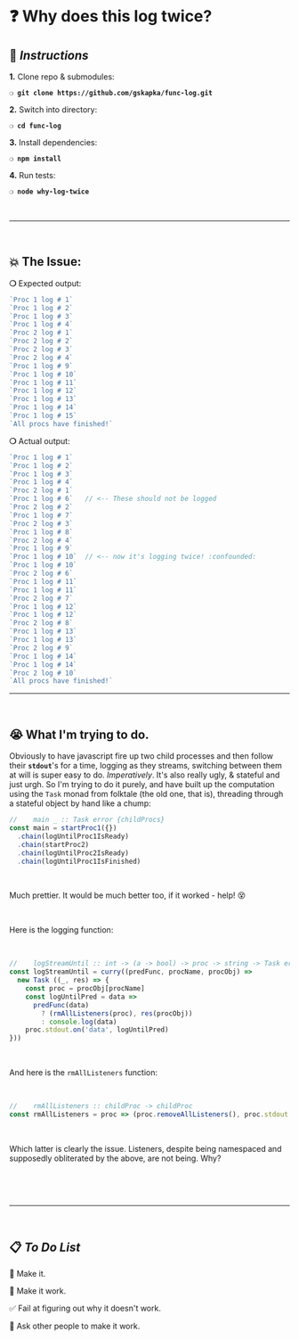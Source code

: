 # :question: Why does this log twice?

## :page_with_curl:  _Instructions_

**1.** Clone repo & submodules:

__`❍ git clone https://github.com/gskapka/func-log.git`__

**2.** Switch into directory:

__`❍ cd func-log`__

**3.** Install dependencies:

__`❍ npm install`__

**4.** Run tests:

__`❍ node why-log-twice`__

&nbsp;

---

&nbsp;

## :collision: The Issue:

__❍__ Expected output: 

```javascript
`Proc 1 log # 1`
`Proc 1 log # 2`
`Proc 1 log # 3`
`Proc 1 log # 4`
`Proc 2 log # 1`
`Proc 2 log # 2`
`Proc 2 log # 3`
`Proc 2 log # 4`
`Proc 1 log # 9`
`Proc 1 log # 10`
`Proc 1 log # 11`
`Proc 1 log # 12`
`Proc 1 log # 13`
`Proc 1 log # 14`
`Proc 1 log # 15`
`All procs have finished!`
```

__❍__ Actual output:

```javascript
`Proc 1 log # 1`                                       
`Proc 1 log # 2`
`Proc 1 log # 3`
`Proc 1 log # 4`
`Proc 2 log # 1`
`Proc 1 log # 6`   // <-- These should not be logged
`Proc 2 log # 2`
`Proc 1 log # 7`
`Proc 2 log # 3`
`Proc 1 log # 8`
`Proc 2 log # 4`
`Proc 1 log # 9`
`Proc 1 log # 10`  // <-- now it's logging twice! :confounded:
`Proc 1 log # 10`
`Proc 2 log # 6`
`Proc 1 log # 11`
`Proc 1 log # 11`
`Proc 2 log # 7`
`Proc 1 log # 12`
`Proc 1 log # 12`
`Proc 2 log # 8`
`Proc 1 log # 13`
`Proc 1 log # 13`
`Proc 2 log # 9`
`Proc 1 log # 14`
`Proc 1 log # 14`
`Proc 2 log # 10`
`All procs have finished!`
```

---

&nbsp;

## :sob: What I'm trying to do.

Obviously to have javascript fire up two child processes and then follow their __`stdout`__'s for a time, logging as they streams, switching between them at will is super easy to do. _Imperatively_. It's also really ugly, & stateful and just urgh. So I'm trying to do it purely, and have built up the computation using the `Task` monad from folktale (the old one, that is), threading through a stateful object by hand like a chump: 

```javascript
//    main _ :: Task error {childProcs}
const main = startProc1({})
  .chain(logUntilProc1IsReady)
  .chain(startProc2)
  .chain(logUntilProc2IsReady)
  .chain(logUntilProc1IsFinished)

```

&nbsp;

Much prettier. It would be much better too, if it worked - help! :dizzy_face:

&nbsp;

Here is the logging function:

&nbsp;

```javascript
//    logStreamUntil :: int -> (a -> bool) -> proc -> string -> Task error State () {childProcs}
const logStreamUntil = curry((predFunc, procName, procObj) => 
  new Task ((_, res) => {
    const proc = procObj[procName]
    const logUntilPred = data =>
      predFunc(data) 
        ? (rmAllListeners(proc), res(procObj))
        : console.log(data)
    proc.stdout.on('data', logUntilPred)
}))
```

&nbsp;

And here is the `rmAllListeners` function:

&nbsp;


```javascript
//    rmAllListeners :: childProc -> childProc           
const rmAllListeners = proc => (proc.removeAllListeners(), proc.stdout.unref())
```

&nbsp;

Which latter is clearly the issue. Listeners, despite being namespaced and supposedly obliterated by the above, are not being. Why?

&nbsp;


&nbsp;

***

&nbsp;

## :clipboard: _To Do List_

:black_square_button: Make it.

:black_square_button: Make it work.

:white_check_mark: Fail at figuring out why it doesn't work.

:black_square_button: Ask other people to make it work.
